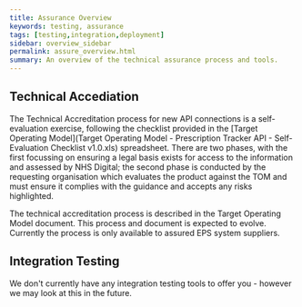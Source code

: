 ```yaml
---
title: Assurance Overview
keywords: testing, assurance
tags: [testing,integration,deployment]
sidebar: overview_sidebar
permalink: assure_overview.html
summary: An overview of the technical assurance process and tools.
---
```


## Technical Accediation

The Technical Accreditation process for new API connections is a self-evaluation exercise, following the checklist provided in the [Target Operating Model](Target Operating Model - Prescription Tracker API - Self-Evaluation Checklist v1.0.xls) spreadsheet. There are two phases, with the first focussing on ensuring a legal basis exists for access to the information and assessed by NHS Digital; the second phase is conducted by the requesting organisation which evaluates the product against the TOM and must ensure it complies with the guidance and accepts any risks highlighted.

The technical accreditation process is described in the Target Operating Model document. This process and document is expected to evolve. Currently the process is only available to assured EPS system suppliers.


## Integration Testing

We don't currently have any integration testing tools to offer you - however we may look at this in the future.
